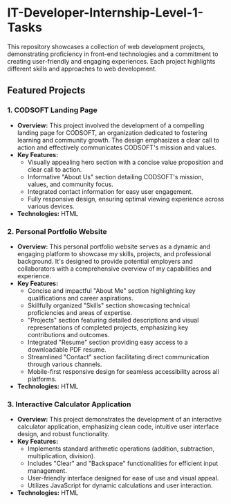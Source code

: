 # IT-Developer-Internship-Level-1-Tasks

This repository showcases a collection of web development projects, demonstrating proficiency in front-end technologies and a commitment to creating user-friendly and engaging experiences.  Each project highlights different skills and approaches to web development.

## Featured Projects

### 1. CODSOFT Landing Page

* **Overview:** This project involved the development of a compelling landing page for CODSOFT, an organization dedicated to fostering learning and community growth. The design emphasizes a clear call to action and effectively communicates CODSOFT's mission and values.
* **Key Features:**
    * Visually appealing hero section with a concise value proposition and clear call to action.
    * Informative "About Us" section detailing CODSOFT's mission, values, and community focus.
    * Integrated contact information for easy user engagement.
    * Fully responsive design, ensuring optimal viewing experience across various devices.
* **Technologies:** HTML

### 2. Personal Portfolio Website

* **Overview:** This personal portfolio website serves as a dynamic and engaging platform to showcase my skills, projects, and professional background.  It's designed to provide potential employers and collaborators with a comprehensive overview of my capabilities and experience.
* **Key Features:**
    * Concise and impactful "About Me" section highlighting key qualifications and career aspirations.
    * Skillfully organized "Skills" section showcasing technical proficiencies and areas of expertise.
    * "Projects" section featuring detailed descriptions and visual representations of completed projects, emphasizing key contributions and outcomes.
    * Integrated "Resume" section providing easy access to a downloadable PDF resume.
    * Streamlined "Contact" section facilitating direct communication through various channels.
    * Mobile-first responsive design for seamless accessibility across all platforms.
* **Technologies:** HTML
  
### 3. Interactive Calculator Application

* **Overview:** This project demonstrates the development of an interactive calculator application, emphasizing clean code, intuitive user interface design, and robust functionality.
* **Key Features:**
    * Implements standard arithmetic operations (addition, subtraction, multiplication, division).
    * Includes "Clear" and "Backspace" functionalities for efficient input management.
    * User-friendly interface designed for ease of use and visual appeal.
    * Utilizes JavaScript for dynamic calculations and user interaction.
* **Technologies:** HTML

